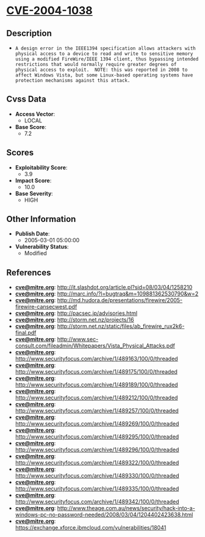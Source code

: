 
# [CVE-2004-1038](http://it.slashdot.org/article.pl?sid=08/03/04/1258210)

## Description

- `A design error in the IEEE1394 specification allows attackers with physical access to a device to read and write to sensitive memory using a modified FireWire/IEEE 1394 client, thus bypassing intended restrictions that would normally require greater degrees of physical access to exploit.  NOTE: this was reported in 2008 to affect Windows Vista, but some Linux-based operating systems have protection mechanisms against this attack.`

## Cvss Data

- **Access Vector**:
  - LOCAL
- **Base Score**:
  - 7.2

## Scores

- **Exploitability Score**:
  - 3.9
- **Impact Score**:
  - 10.0
- **Base Severity**:
  - HIGH

## Other Information

- **Publish Date**:
  - 2005-03-01 05:00:00
- **Vulnerability Status**:
  - Modified

## References

- **cve@mitre.org**: http://it.slashdot.org/article.pl?sid=08/03/04/1258210
- **cve@mitre.org**: http://marc.info/?l=bugtraq&m=109881362530790&w=2
- **cve@mitre.org**: http://md.hudora.de/presentations/firewire/2005-firewire-cansecwest.pdf
- **cve@mitre.org**: http://pacsec.jp/advisories.html
- **cve@mitre.org**: http://storm.net.nz/projects/16
- **cve@mitre.org**: http://storm.net.nz/static/files/ab_firewire_rux2k6-final.pdf
- **cve@mitre.org**: http://www.sec-consult.com/fileadmin/Whitepapers/Vista_Physical_Attacks.pdf
- **cve@mitre.org**: http://www.securityfocus.com/archive/1/489163/100/0/threaded
- **cve@mitre.org**: http://www.securityfocus.com/archive/1/489175/100/0/threaded
- **cve@mitre.org**: http://www.securityfocus.com/archive/1/489189/100/0/threaded
- **cve@mitre.org**: http://www.securityfocus.com/archive/1/489212/100/0/threaded
- **cve@mitre.org**: http://www.securityfocus.com/archive/1/489257/100/0/threaded
- **cve@mitre.org**: http://www.securityfocus.com/archive/1/489269/100/0/threaded
- **cve@mitre.org**: http://www.securityfocus.com/archive/1/489295/100/0/threaded
- **cve@mitre.org**: http://www.securityfocus.com/archive/1/489296/100/0/threaded
- **cve@mitre.org**: http://www.securityfocus.com/archive/1/489322/100/0/threaded
- **cve@mitre.org**: http://www.securityfocus.com/archive/1/489330/100/0/threaded
- **cve@mitre.org**: http://www.securityfocus.com/archive/1/489335/100/0/threaded
- **cve@mitre.org**: http://www.securityfocus.com/archive/1/489342/100/0/threaded
- **cve@mitre.org**: http://www.theage.com.au/news/security/hack-into-a-windows-pc-no-password-needed/2008/03/04/1204402423638.html
- **cve@mitre.org**: https://exchange.xforce.ibmcloud.com/vulnerabilities/18041
